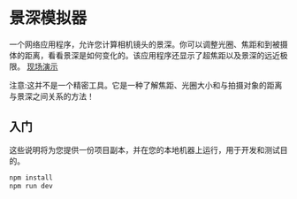 # 景深模拟器

一个网络应用程序，允许您计算相机镜头的景深。你可以调整光圈、焦距和到被摄体的距离，看看景深是如何变化的。该应用程序还显示了超焦距以及景深的远近极限。 [现场演示](https://dragon617.github.io/depth-of-field/)
<p>注意:这并不是一个精密工具。它是一种了解焦距、光圈大小和与拍摄对象的距离与景深之间关系的方法！<p/>

## 入门

这些说明将为您提供一份项目副本，并在您的本地机器上运行，用于开发和测试目的。

```bash
npm install
npm run dev
```
